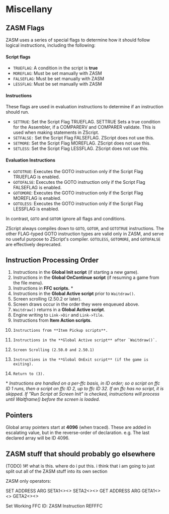 # Miscellany

## ZASM Flags

ZASM uses a series of special flags to determine how it should follow logical instructions, including the following:

#### Script flags

* `TRUEFLAG`: A condition in the script is **true**
* `MOREFLAG`: Must be set manually with ZASM
* `FALSEFLAG`: Must be set manually with ZASM
* `LESSFLAG`: Must be set manually with ZASM

#### Instructions

These flags are used in evaluation instructions to determine if an instruction should run.

* `SETTRUE`: Set the Script Flag TRUEFLAG. SETTRUE Sets a true condition for the Assembler, if a COMPARERV and COMPARER validate. This is used when making statements in ZScript.
* `SETFALSE:` Set the Script Flag FALSEFLAG. ZScript does not use this. 
* `SETMORE`: Set the Script Flag MOREFLAG. ZScript does not use this. 
* `SETLESS`: Set the Script Flag LESSFLAG. ZScript does not use this. 

#### Evaluation Instructions

* `GOTOTRUE`: Executes the GOTO instruction only if the Script Flag TRUEFLAG is enabled.
* `GOTOFALSE`: Executes the GOTO instruction only if the Script Flag FALSEFLAG is enabled.
* `GOTOMORE`: Executes the GOTO instruction only if the Script Flag MOREFLAG is enabled.
* `GOTOLESS`: Executes the GOTO instruction only if the Script Flag LESSFLAG is enabled.

In contrast, `GOTO` and `GOTOR` ignore all flags and conditions.

ZScript always compiles down to `GOTO`, `GOTOR`, and `GOTOTRUE` instructions. The other FLAG-typed GOTO instruction types are valid only in ZASM, and serve no useful purpose to ZScript's compiler. `GOTOLESS`, `GOTOMORE`, and `GOTOFALSE` are effectively deprecated.

## Instruction Processing Order

1. Instructions in the **Global Init script** (if starting a new game).
2. Instructions in the **Global OnContinue script** (if resuming a game from the file menu).
3. Instructions in **FFC scripts.** \*
4. Instructions in the **Global Active script** prior to `Waitdraw()`.
5. Screen scrolling (2.50.2 or later).
6. Screen draws occur in the order they were enqueued above.
7. `Waitdraw()` returns in a **Global Active script**.
8. Engine writing to `Link->Dir` and `Link->Tile`.
9. Instructions from **Item Action scripts**.
10.     Instructions from **Item Pickup scripts**.
11.     Instructions in the **Global Active script** after `Waitdraw()`.
12.     Screen Scrolling (2.50.0 and 2.50.1)
13.     Instructions in the **Global OnExit script** (if the game is exiting).
14.     Return to (3).

\* *Instructions are handled on a per-ffc basis, in ID order; so a script on ffc ID 1 runs, then a script on ffc ID 2, up to ffc ID 32. If an ffc has no script, it is skipped. If "Run Script at Screen Init" is checked, instructions will process until Waitframe() before the screen is loaded.*

## Pointers

Global array pointers start at **4096** (when traced). These are added in escalating value, but in the reverse-order of declaration. e.g. The last declared array will be ID 4096.

## ZASM stuff that should probably go elsewhere

(TODO) !#! what is this.  where do i put this. i think that i am going to just split out all of the ZASM stuff into its own section

ZASM only operators:

SET ADDRESS ARG		SETA1<><>
			SETA2<><>
GET ADDRESS ARG		GETA1<><>
			GETA2<><>
			

Set Working FFC ID:     ZASM Instruction
        REFFFC
        